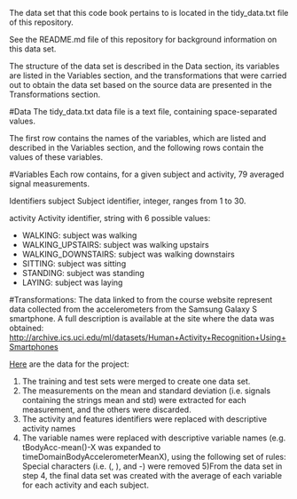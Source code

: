 The data set that this code book pertains to is located in the tidy_data.txt file of this repository.

See the README.md file of this repository for background information on this data set.

The structure of the data set is described in the Data section, its variables are listed in the Variables section, and the transformations that were carried out to obtain the data set based on the source data are presented in the Transformations section.

#Data
The tidy_data.txt data file is a text file, containing space-separated values.

The first row contains the names of the variables, which are listed and described in the Variables section, and the following rows contain the values of these variables.

#Variables
Each row contains, for a given subject and activity, 79 averaged signal measurements.

Identifiers
subject
Subject identifier, integer, ranges from 1 to 30.

activity
Activity identifier, string with 6 possible values:

- WALKING: subject was walking
- WALKING_UPSTAIRS: subject was walking upstairs
- WALKING_DOWNSTAIRS: subject was walking downstairs
- SITTING: subject was sitting
- STANDING: subject was standing
- LAYING: subject was laying

#Transformations:
The data linked to from the course website represent data collected from the accelerometers from the Samsung Galaxy S smartphone. A full description is available at the site where the data was obtained:
http://archive.ics.uci.edu/ml/datasets/Human+Activity+Recognition+Using+Smartphones

[Here](https://d396qusza40orc.cloudfront.net/getdata%2Fprojectfiles%2FUCI%20HAR%20Dataset.zip) are the data for the project:

1) The training and test sets were merged to create one data set.
2) The measurements on the mean and standard deviation (i.e. signals containing the strings mean and std) were extracted for each measurement, and the others were discarded.
3) The activity and features identifiers  were replaced with descriptive activity names
4) The variable names were replaced with descriptive variable names (e.g. tBodyAcc-mean()-X was expanded to timeDomainBodyAccelerometerMeanX), using the following set of rules:
Special characters (i.e. (, ), and -) were removed
5)From the data set in step 4, the final data set was created with the average of each variable for each activity and each subject.

